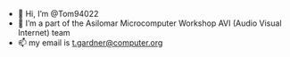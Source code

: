 - 👋 Hi, I’m @Tom94022
- 👀 I’m a part of the Asilomar Microcomputer Workshop AVI (Audio Visual Internet) team
- 📫 my email is t.gardner@computer.org
